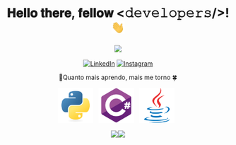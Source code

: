 
<div>
<h1 align="center"> 𝐇𝐞𝐥𝐥𝐨 𝐭𝐡𝐞𝐫𝐞, 𝐟𝐞𝐥𝐥𝐨𝐰 <𝚍𝚎𝚟𝚎𝚕𝚘𝚙𝚎𝚛𝚜/>! <img src="https://github.com/ABSphreak/ABSphreak/blob/master/gifs/Hi.gif?raw=true" width="30px"></h2>

	
</div>

<p align="center">
  <img height="520px" src="https://i.pinimg.com/originals/d6/96/17/d696177e218c58adfc827af063517b10.gif?raw=true" />


<p align="center">
	<a href="https://www.linkedin.com/in/marcelorrodrigues/"> <img src="https://github.com/user-attachments/assets/1fd731d8-3e39-4f4d-bbde-4bf8f83d280e" alt="LinkedIn" width="40px" height="40px"/></a>
	<a href="https://www.instagram.com/marcelorruys/"> <img src="https://github.com/user-attachments/assets/c4904066-2712-47f5-8afd-dd08072f84b9" alt="Instagram" width="40px" height="40px"/></a>
</p>
	
<p align="center">📗Quanto mais aprendo, mais me torno 🍀</p>
</p>

<p align="center">
<img src="https://raw.githubusercontent.com/devicons/devicon/master/icons/python/python-original.svg" width="80px" height="80px" />&nbsp;&nbsp;
<img src="https://raw.githubusercontent.com/devicons/devicon/master/icons/csharp/csharp-original.svg" width="80px" height="80px" />&nbsp;&nbsp;
<img src="https://raw.githubusercontent.com/devicons/devicon/master/icons/java/java-original.svg" width="80px" height="80px" />&nbsp;&nbsp;
</p>

<p align="center"> <a href="https://github.com/marcelorruys/"><img height="137px" src="https://github-readme-stats.vercel.app/api?username=marcelorruys&hide_title=true&hide_border=true&show_icons=true&include_all_commits=true&count_private=true&line_height=21&text_color=000&icon_color=000&bg_color=0,ea6161,ffc64d,fffc4d,52fa5a&theme=graywhite" /><!-- wi*quL3fcV --><img height="137px" src="https://github-readme-stats.vercel.app/api/top-langs/?username=marcelorruys&hide=html&hide_title=true&hide_border=true&layout=compact&langs_count=7&exclude_repo=comp426,Redventures-Movie-Quotes&text_color=000&icon_color=fff&bg_color=0,52fa5a,4dfcff,c64dff&theme=graywhite" /></a>
  

